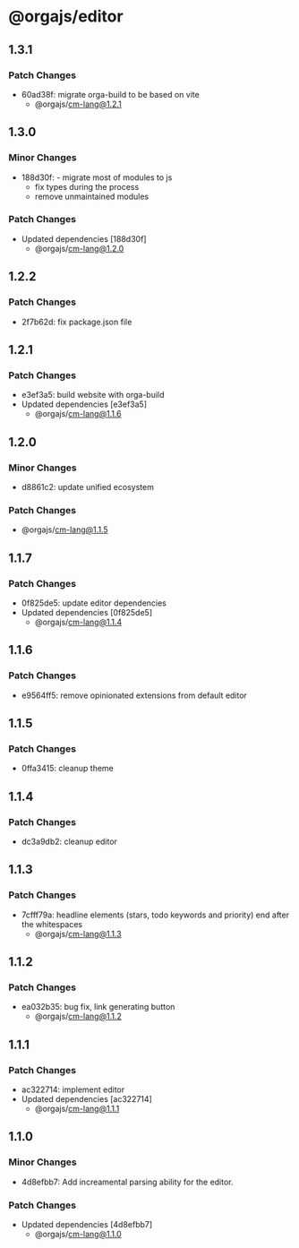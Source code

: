 # @orgajs/editor

## 1.3.1

### Patch Changes

- 60ad38f: migrate orga-build to be based on vite
  - @orgajs/cm-lang@1.2.1

## 1.3.0

### Minor Changes

- 188d30f: - migrate most of modules to js
  - fix types during the process
  - remove unmaintained modules

### Patch Changes

- Updated dependencies [188d30f]
  - @orgajs/cm-lang@1.2.0

## 1.2.2

### Patch Changes

- 2f7b62d: fix package.json file

## 1.2.1

### Patch Changes

- e3ef3a5: build website with orga-build
- Updated dependencies [e3ef3a5]
  - @orgajs/cm-lang@1.1.6

## 1.2.0

### Minor Changes

- d8861c2: update unified ecosystem

### Patch Changes

- @orgajs/cm-lang@1.1.5

## 1.1.7

### Patch Changes

- 0f825de5: update editor dependencies
- Updated dependencies [0f825de5]
  - @orgajs/cm-lang@1.1.4

## 1.1.6

### Patch Changes

- e9564ff5: remove opinionated extensions from default editor

## 1.1.5

### Patch Changes

- 0ffa3415: cleanup theme

## 1.1.4

### Patch Changes

- dc3a9db2: cleanup editor

## 1.1.3

### Patch Changes

- 7cfff79a: headline elements (stars, todo keywords and priority) end after the whitespaces
  - @orgajs/cm-lang@1.1.3

## 1.1.2

### Patch Changes

- ea032b35: bug fix, link generating button
  - @orgajs/cm-lang@1.1.2

## 1.1.1

### Patch Changes

- ac322714: implement editor
- Updated dependencies [ac322714]
  - @orgajs/cm-lang@1.1.1

## 1.1.0

### Minor Changes

- 4d8efbb7: Add increamental parsing ability for the editor.

### Patch Changes

- Updated dependencies [4d8efbb7]
  - @orgajs/cm-lang@1.1.0
